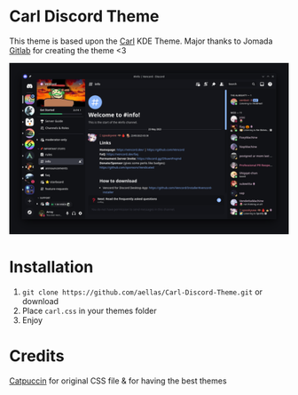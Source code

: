 # Carl Discord Theme
This theme is based upon the [Carl](https://store.kde.org/p/1330604) KDE Theme.
Major thanks to Jomada [Gitlab](https://gitlab.com/jomada/carl) for creating the theme <3

![Image](final1.png?raw=true "Final1")

# Installation
1. `git clone https://github.com/aellas/Carl-Discord-Theme.git` or download
2. Place `carl.css` in your themes folder
3. Enjoy 


# Credits
[Catpuccin](https://github.com/catppuccin) for original CSS file & for having the best themes

